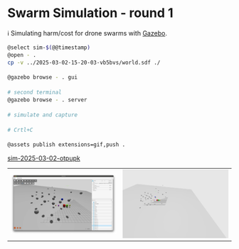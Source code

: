 # Swarm Simulation - round 1

ℹ️ Simulating harm/cost for drone swarms with [Gazebo](https://gazebosim.org/home).

```bash
@select sim-$(@@timestamp)
@open - .
cp -v ../2025-03-02-15-20-03-vb5bvs/world.sdf ./

@gazebo browse - . gui

# second terminal
@gazebo browse - . server

# simulate and capture

# Crtl+C

@assets publish extensions=gif,push .
```


[sim-2025-03-02-otpupk](https://kamangir-public.s3.ca-central-1.amazonaws.com/sim-2025-03-02-otpupk.tar.gz)

| | |
|-|-|
| ![image](https://github.com/kamangir/assets/blob/main/blue-flie/gazebo.png?raw=true) | ![image](https://github.com/kamangir/assets/blob/main/sim-2025-03-02-otpupk/sim-2025-03-02-otpupk.gif?raw=true) |
